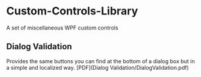 # Custom-Controls-Library
A set of miscellaneous WPF custom controls

## Dialog Validation
Provides the same buttons you can find at the bottom of a dialog box but in a simple and localized way.
[PDF](Dialog Validation/DialogValidation.pdf)
